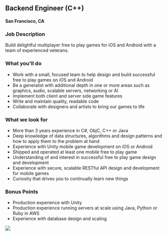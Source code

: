 ## Backend Engineer (C++)
#### San Francisco, CA

### Job Description
Build delightful multiplayer free to play games for iOS and Android with a team of experienced veterans.

### What you'll do
+ Work with a small, focused team to help design and build successful free to play games on iOS and Android
+ Be a generalist with additional depth in one or more areas such as graphics, audio, scalable servers, networking or AI
+ Implement both client and server side game features
+ Write and maintain quality, readable code
+ Collaborate with designers and artists to bring our games to life

### What we look for
+  More than 3 years experience in C#, ObjC, C++ or Java
+ Deep knowledge of data structures, algorithms and design patterns and how to apply them to the problem at hand
+ Experience with Unity mobile game development on iOS or Android
+ Shipped and operated at least one mobile free to play game
+ Understanding of and interest in successful free to play game design and development
+ Experience with secure, scalable RESTful API design and development for mobile games
+ Curiosity that drives you to continually learn new things

### Bonus Points
+ Production experience with Unity
+ Production experience running servers at scale using Java, Python or Ruby in AWS
+ Experience with database design and scaling


[<img src='https://dabuttonfactory.com/button.png?t=Apply&f=Calibri-Bold&ts=24&tc=fff&tshs=1&tshc=000&hp=20&vp=8&c=5&bgt=gradient&bgc=3d85c6&ebgc=073763'>](https://letsrockit.co/users/auth/github?job_id=tjnuv09ssw-backend-engineer-c)
